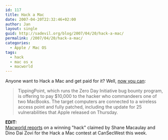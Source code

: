 ```yaml
---
id: 117
title: Hack a Mac
date: 2007-04-20T22:32:46+02:00
author: Jan
layout: single
guid: http://sadevil.org/blog/2007/04/20/hack-a-mac/
permalink: /2007/04/20/hack-a-mac/
categories:
  - Apple / Mac OS
tags:
  - hack
  - mac os x
  - macworld
---
```

Anyone want to Hack a Mac and get paid for it? Well, [now you can](http://news.com.com/8301-10784_3-9710845-7.html):

> TippingPoint, which runs the Zero Day Initiative bug bounty program, is offering to pay $10,000 to the hacker who commandeers one of two MacBooks. The target computers are connected to a wireless access point and fully patched, including the update for 25 vulnerabilities that Apple released on Thursday.

**EDIT:**  
[Macworld reports](http://www.macworld.com/news/2007/04/20/machack/index.php) on a winning "hack" claimed by Shane Macaulay and Dino Dai Zovi for the Hack a Mac contest at CanSecWest this week.